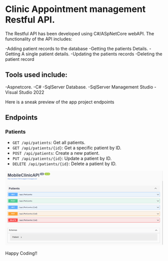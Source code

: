﻿# Clinic Appointment management Restful API.

The Restful API has been developed using C#/ASpNetCore webAPI.
The functionality of the API includes:

 -Adding patient records to the database
 -Getting the patients Details.
 -Getting A single patient details.
 -Updating the patients records
 -Deleting the patient record


## Tools used include:
  -Aspnetcore.
  -C#
  -SqlServer Database.
  -SqlServer Management Studio
  -Visual Studio 2022

Here is a sneak preview of the app project endpoints

## Endpoints

### Patients

- `GET /api/patients`: Get all patients.
- `GET /api/patients/{id}`: Get a specific patient by ID.
- `POST /api/patients`: Create a new patient.
- `PUT /api/patients/{id}`: Update a patient by ID.
- `DELETE /api/patients/{id}`: Delete a patient by ID.

![](images/rest_api.png)


Happy Coding!!
